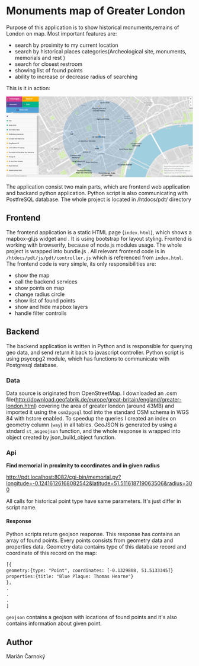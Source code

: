 # Monuments map of Greater London

Purpose of this application is to show historical monuments,remains of London on map. Most important features are:
- search by proximity to my current location
- search by historical places categories(Archeological site, monuments, memorials and rest )
- search for closest restroom
- showing list of found points
- ability to increase or decrease radius of searching 

This is it in action:

![Screenshot](pdt.gif)

The application consist two main parts, which are frontend web application and backand python application. Python script is also communicating with PostfreSQL database.
The whole project is located in /htdocs/pdt/ directory

## Frontend

The frontend application is a static HTML page (`index.html`), which shows a mapbox-gl.js widget and . It is using bootstrap for layout styling. Frontend is working with browserify, because of node.js modules usage. The whole project is wrapped into bundle.js .
All relevant frontend code is in `/htdocs/pdt/js/pdt/controller.js` which is referenced from `index.html`. The frontend code is very simple, its only responsibilities are:
- show the map
- call the backend services
- show points on map
- change radius circle
- show list of found points
- show and hide mapbox layers
- handle filter controlls

## Backend

The backend application is written in Python and is responsible for querying geo data, and send return it back to javascript controller. Python script is using psycopg2 module, which has functions to communicate with Postgresql database.

### Data

Data source is originated from OpenStreetMap. I downloaded an .osm file(http://download.geofabrik.de/europe/great-britain/england/greater-london.html) covering the area of greater london (around 43MB) and imported it using the `osm2pgsql` tool into the standard OSM schema in WGS 84 with hstore enabled. To speedup the queries I created an index on geometry column (`way`) in all tables. GeoJSON is generated by using a stndard `st_asgeojson` function, and the whole response is wrapped into object created by json_build_object function.

### Api

**Find memorial in proximity to coordinates and in given radius**

http://pdt.localhost:8082/cgi-bin/memorial.py?longitude=-0.12416126168082542&latitude=51.511618719063506&radius=300

All calls for historical point type have same parameters. It's just differ in script name.

#### Response

Python scripts return geojson response. This response has contains an array of found points. Every points consists from geometry data and properties data. Geometry data contains type of this database record and coordinate of this record on the map:
```
[{
geometry:{type: "Point", coordinates: [-0.1329808, 51.5133345]}
properties:{title: "Blue Plaque: Thomas Hearne"}
},
.
.
.
]
```
`geojson` contains a geojson with locations of found points and it's also contains information about given point.

## Author

Marián Čarnoký
